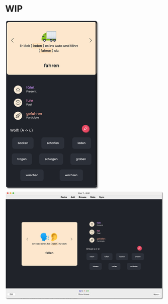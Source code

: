 # WIP

<img src="cover-mobile.png" alt="cover" width="300px;" />

<img src="cover-6586240.png" alt="cover" width="600px" />
